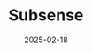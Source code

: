 ---  
layout: startup_page  
title: "Subsense"  
id: "subsensebci.com"  
permalink: "/subsensesubsensebci.com02182025/"  
website: "https://www.subsense-bci.com/"  
funding_round: "Seed"  
funding_amount: "$17M"  
investors: "Golden Falcon Capital"  
about: "Subsense is a neurotechnology company pioneering a non-surgical, nanoparticle-based Brain-Computer Interface (BCI). Their mission is to connect the human brain with external sources through the use of nanoparticles. They are developing therapeutics for neurological conditions and aiming to expand applications in areas like sensorimotor recovery and AI integration."  
markets: "Neurotechnology, Healthcare, AI"  
hq: "Palo Alto, California, United States"  
founded_year: ""  
linkedin: "https://www.linkedin.com/company/subsense-inc"  
twitter: ""  
instagram: ""  
facebook: ""  
crunchbase: "https://www.crunchbase.com/organization/subsense"  
pitchbook: "https://pitchbook.com/profiles/company/502720-75"  

date_display: "18-Feb-2025"  
date: "2025-02-18"

# SEO Optimization  
meta_title: "Subsense - Seed Funding ($17M)"  
meta_description: "Subsense, Subsense is a neurotechnology company pioneering a non-surgical, nanoparticle-based Brain-Computer Interface (BCI). Their mission is to connect the hu..."  
meta_keywords: "Subsense, Neurotechnology, Healthcare, AI, Seed funding"  
canonical_url: "https://startup.projectstartups.com/subsensesubsensebci.com02182025/"  
---